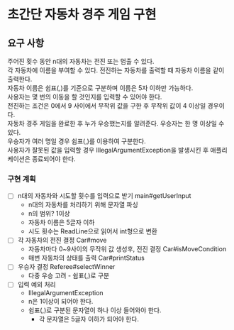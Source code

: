 # 초간단 자동차 경주 게임 구현


## 요구 사항
주어진 횟수 동안 n대의 자동차는 전진 또는 멈출 수 있다.  
각 자동차에 이름을 부여할 수 있다. 전진하는 자동차를 출력할 때 자동차 이름을 같이 출력한다.  
자동차 이름은 쉼표(,)를 기준으로 구분하며 이름은 5자 이하만 가능하다.  
사용자는 몇 번의 이동을 할 것인지를 입력할 수 있어야 한다.  
전진하는 조건은 0에서 9 사이에서 무작위 값을 구한 후 무작위 값이 4 이상일 경우이다.  
자동차 경주 게임을 완료한 후 누가 우승했는지를 알려준다. 우승자는 한 명 이상일 수 있다.  
우승자가 여러 명일 경우 쉼표(,)를 이용하여 구분한다.  
사용자가 잘못된 값을 입력할 경우 IllegalArgumentException을 발생시킨 후 애플리케이션은 종료되어야 한다.  

### 구현 계획
- [ ] n대의 자동차와 시도할 횟수를 입력으로 받기 main#getUserInput
  - n대의 자동차를 처리하기 위해 문자열 파싱
  - n의 범위? 1이상
  - 자동차 이름은 5글자 이하
  - 시도 횟수는 ReadLine으로 읽어서 int형으로 변환
- [ ] 각 자동차의 전진 결정 Car#move
  - 자동차마다 0~9사이의 무작위 값 생성후, 전진 결정 Car#isMoveCondition
  - 매번 자동차의 상태를 출력 Car#printStatus
- [ ] 우승자 결정 Referee#selectWinner
  - 다중 우승 고려 - 쉼표(,)로 구분
- [ ] 입력 예외 처리
  - IllegalArgumentException
  - n은 1이상이 되어야 한다.
  - 쉼표(,)로 구분된 문자열이 하나 이상 들어와야 한다.
    - 각 문자열은 5글자 이하가 되어야 한다.

